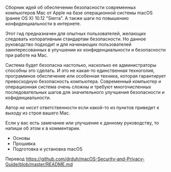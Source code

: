 Сборник идей об обеспечении безопасности современных компьютеров Mac от Apple на базе операционной системы macOS (ранее OS X) 10.12 "Sierra".
А также шаги по повышению конфиденциальности в интернете.

Этот гид предназначен для опытных пользователей, желающих следовать копоративным стандартам безопасности. Но данное руководство подходит и для начинающих пользователей заинтересованных в улучшении их конфиденциальности и безопасности при работе на Mac.

Система будет безопасна настолько, насколько ее администраторы способны это сделать. И это не какая-то единственная техноголия, программное обеспечение или особенная техника, которая гарантирует превосходную безопасность компьютера. Современный компьютер и операционная система очень сложны и требуют многочисленных последовательных шагов для значительного улучшения безопасности и кофиденциальности.

Автор *не несет* ответственности если какой-то из пунктов приведет к выходу из строя вашего Mac.

Если у вас есть замечание или улучшение к данному руководству, то напиши об этом к в комментарии.

* Основы
* Прошивка
* Подготовка и установка macOS

Перевод https://github.com/drduh/macOS-Security-and-Privacy-Guide/blob/master/README.md
